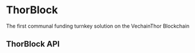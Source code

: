 # ThorBlock
The first communal funding turnkey solution on the VechainThor Blockchain

## ThorBlock API
